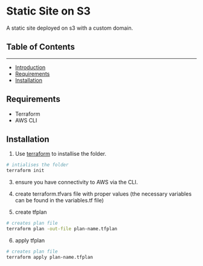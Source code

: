 # Static Site on S3

A static site deployed on s3 with a custom domain.

## Table of Contents
---
 * [Introduction]()
 * [Requirements](#requirements)
 * [Installation](#installation)

## Requirements
- Terraform
- AWS CLI


## Installation

1. Use [terraform](https://pip.pypa.io/en/stable/) to installise the folder.

```bash
# intialises the folder
terraform init
```
3. ensure you have connectivity to AWS via the CLI.

4. create terraform.tfvars file with proper values (the necessary variables can be found in the variables.tf file)

5. create tfplan
```bash
# creates plan file
terraform plan -out-file plan-name.tfplan
```
6. apply tfplan
```bash
# creates plan file
terraform apply plan-name.tfplan
```

